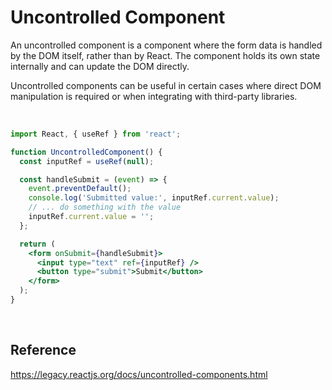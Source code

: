 # Uncontrolled Component
An uncontrolled component is a component where the form data is handled by the DOM itself, rather than by React. The component holds its own state internally and can update the DOM directly.

Uncontrolled components can be useful in certain cases where direct DOM manipulation is required or when integrating with third-party libraries.

<br>

```jsx
import React, { useRef } from 'react';

function UncontrolledComponent() {
  const inputRef = useRef(null);

  const handleSubmit = (event) => {
    event.preventDefault();
    console.log('Submitted value:', inputRef.current.value);
    // ... do something with the value
    inputRef.current.value = '';
  };

  return (
    <form onSubmit={handleSubmit}>
      <input type="text" ref={inputRef} />
      <button type="submit">Submit</button>
    </form>
  );
}
```

<br>

## Reference
https://legacy.reactjs.org/docs/uncontrolled-components.html
